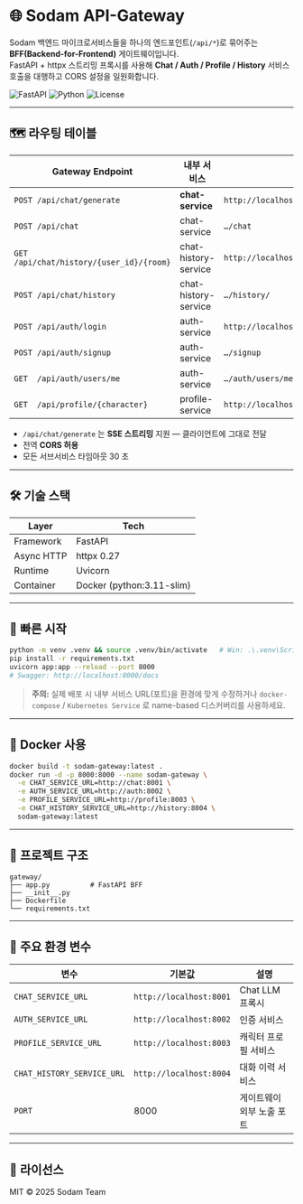 # 🌐 Sodam API-Gateway

Sodam 백엔드 마이크로서비스들을 하나의 엔드포인트(`/api/*`)로 묶어주는 **BFF(Backend-for-Frontend)** 게이트웨이입니다.  
FastAPI + httpx 스트리밍 프록시를 사용해 **Chat / Auth / Profile / History** 서비스 호출을 대행하고 CORS 설정을 일원화합니다.

![FastAPI](https://img.shields.io/badge/FastAPI-0.111.0-009688?logo=fastapi&logoColor=white)
![Python](https://img.shields.io/badge/python-3.11-blue)
![License](https://img.shields.io/badge/license-MIT-green)

---

## 🗺️ 라우팅 테이블

| Gateway Endpoint | 내부 서비스 | Target URL |
|------------------|-------------|------------|
| `POST /api/chat/generate` | **chat-service** | `http://localhost:8001/api/chat/generate` |
| `POST /api/chat` | chat-service | `…/chat` |
| `GET  /api/chat/history/{user_id}/{room}` | chat-history-service | `http://localhost:8004/history/{user_id}/{room}` |
| `POST /api/chat/history` | chat-history-service | `…/history/` |
| `POST /api/auth/login` | auth-service | `http://localhost:8002/login` |
| `POST /api/auth/signup` | auth-service | `…/signup` |
| `GET  /api/auth/users/me` | auth-service | `…/auth/users/me` |
| `GET  /api/profile/{character}` | profile-service | `http://localhost:8003/api/profile/{character}` |

* `/api/chat/generate` 는 **SSE 스트리밍** 지원 — 클라이언트에 그대로 전달  
* 전역 **CORS 허용**  
* 모든 서브서비스 타임아웃 30 초

---

## 🛠️ 기술 스택
| Layer | Tech |
|-------|------|
| Framework | FastAPI |
| Async HTTP | httpx 0.27 |
| Runtime | Uvicorn |
| Container | Docker (python:3.11-slim) |

---

## 🚀 빠른 시작

```bash
python -m venv .venv && source .venv/bin/activate   # Win: .\.venv\Scripts\activate
pip install -r requirements.txt
uvicorn app:app --reload --port 8000
# Swagger: http://localhost:8000/docs
````

> **주의:** 실제 배포 시 내부 서비스 URL(포트)을 환경에 맞게 수정하거나
> `docker-compose` / `Kubernetes Service` 로 name-based 디스커버리를 사용하세요.

---

## 🐳 Docker 사용

```bash
docker build -t sodam-gateway:latest .
docker run -d -p 8000:8000 --name sodam-gateway \
  -e CHAT_SERVICE_URL=http://chat:8001 \
  -e AUTH_SERVICE_URL=http://auth:8002 \
  -e PROFILE_SERVICE_URL=http://profile:8003 \
  -e CHAT_HISTORY_SERVICE_URL=http://history:8004 \
  sodam-gateway:latest
```

---

## 📂 프로젝트 구조

```text
gateway/
├── app.py          # FastAPI BFF
├── __init__.py
├── Dockerfile
└── requirements.txt
```

---

## 🔧 주요 환경 변수

| 변수                         | 기본값                     | 설명             |
| -------------------------- | ----------------------- | -------------- |
| `CHAT_SERVICE_URL`         | `http://localhost:8001` | Chat LLM 프록시   |
| `AUTH_SERVICE_URL`         | `http://localhost:8002` | 인증 서비스         |
| `PROFILE_SERVICE_URL`      | `http://localhost:8003` | 캐릭터 프로필 서비스    |
| `CHAT_HISTORY_SERVICE_URL` | `http://localhost:8004` | 대화 이력 서비스      |
| `PORT`                     | 8000                    | 게이트웨이 외부 노출 포트 |

---

## 📜 라이선스

MIT © 2025 Sodam Team

```
```

